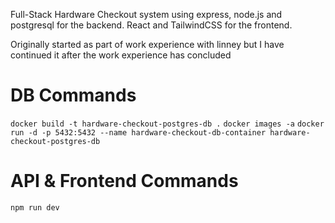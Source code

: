Full-Stack Hardware Checkout system using express, node.js and postgresql for the backend. React and TailwindCSS for the frontend.

Originally started as part of work experience with linney but I have continued it after the work experience has concluded

# DB Commands

`docker build -t hardware-checkout-postgres-db .`
`docker images -a`
`docker run -d -p 5432:5432 --name hardware-checkout-db-container hardware-checkout-postgres-db`

# API & Frontend Commands

`npm run dev`
